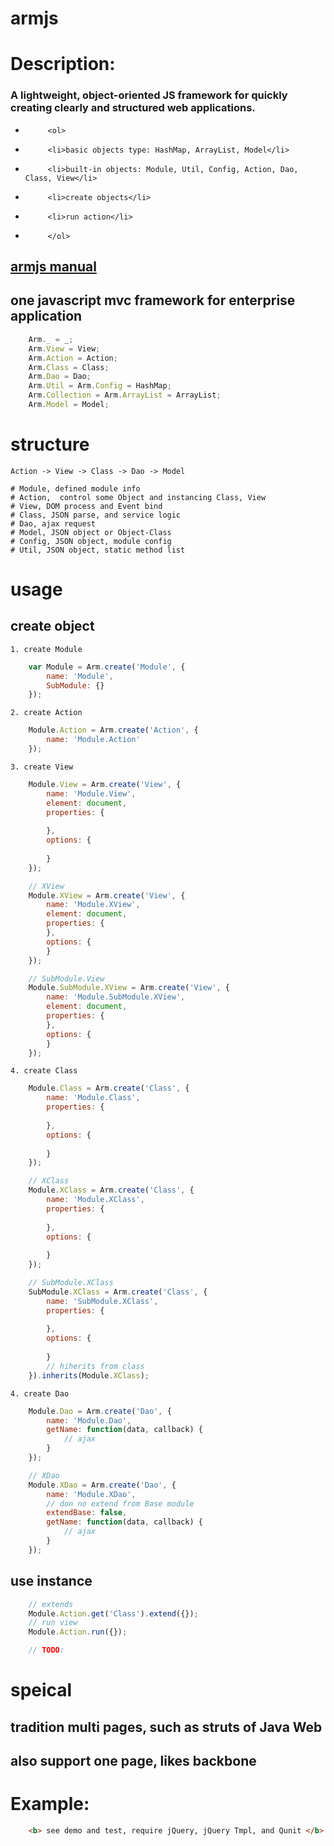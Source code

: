 armjs
=====
# Description:
### A lightweight, object-oriented JS framework for quickly creating clearly and structured web applications.
*          <ol>
*          <li>basic objects type: HashMap, ArrayList, Model</li>
*          <li>built-in objects: Module, Util, Config, Action, Dao, Class, View</li>
*          <li>create objects</li>
*          <li>run action</li>
*          </ol>

## [armjs manual](/doc/ "参考手册")

## one javascript mvc framework for enterprise application
```JavaScript
    Arm._ = _;
    Arm.View = View;
    Arm.Action = Action;
    Arm.Class = Class;
    Arm.Dao = Dao;
    Arm.Util = Arm.Config = HashMap;
    Arm.Collection = Arm.ArrayList = ArrayList;
    Arm.Model = Model;
```

# structure
    Action -> View -> Class -> Dao -> Model
        
    # Module, defined module info
    # Action,  control some Object and instancing Class, View
    # View, DOM process and Event bind
    # Class, JSON parse, and service logic
    # Dao, ajax request
    # Model, JSON object or Object-Class
    # Config, JSON object, module config
    # Util, JSON object, static method list
    
# usage

## create object

    1. create Module
```JavaScript
    var Module = Arm.create('Module', {
        name: 'Module',
        SubModule: {}
    });
```
    2. create Action
```JavaScript
    Module.Action = Arm.create('Action', {
        name: 'Module.Action'
    });
```
    3. create View
```JavaScript
    Module.View = Arm.create('View', {
        name: 'Module.View',
        element: document,
        properties: {
        
        },
        options: {
        
        }
    });

    // XView
    Module.XView = Arm.create('View', {
        name: 'Module.XView',
        element: document,
        properties: {
        },
        options: {
        }
    });

    // SubModule.View
    Module.SubModule.XView = Arm.create('View', {
        name: 'Module.SubModule.XView',
        element: document,
        properties: {
        },
        options: {
        }
    });
```
    4. create Class
```JavaScript
    Module.Class = Arm.create('Class', {
        name: 'Module.Class',
        properties: {
        
        },
        options: {
        
        }
    });

    // XClass
    Module.XClass = Arm.create('Class', {
        name: 'Module.XClass',
        properties: {
        
        },
        options: {
        
        }
    });

    // SubModule.XClass
    SubModule.XClass = Arm.create('Class', {
        name: 'SubModule.XClass',
        properties: {
        
        },
        options: {
        
        }
        // hiherits from class 
    }).inherits(Module.XClass);
```
    4. create Dao
```JavaScript
    Module.Dao = Arm.create('Dao', {
        name: 'Module.Dao',
        getName: function(data, callback) {
            // ajax
        }
    });

    // XDao
    Module.XDao = Arm.create('Dao', {
        name: 'Module.XDao',
        // don no extend from Base module
        extendBase: false,
        getName: function(data, callback) {
            // ajax
        }
    }); 
```

## use instance
```JavaScript
    // extends
    Module.Action.get('Class').extend({});
    // run view
    Module.Action.run({});

    // TODO:
```

# speical
 
  ## tradition multi pages, such as struts of Java Web
  ## also support one page, likes backbone


# Example: 
```html
    <b> see demo and test, require jQuery, jQuery Tmpl, and Qunit </b>
```
